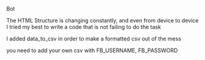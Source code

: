 Bot

The HTML Structure is changing constantly, and even from device to device
I tried my best to write a code that is not failing to do the task

I added data_to_csv in order to make a formatted csv out of the mess

you need to add your own csv with FB_USERNAME, FB_PASSWORD